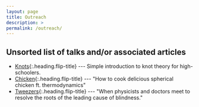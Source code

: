 ```yaml
---
layout: page
title: Outreach
description: >
permalink: /outreach/
---
```


## Unsorted list of talks and/or associated articles
* [Knots]{:.heading.flip-title} --- Simple introduction to knot theory for high-schoolers.
* [Chicken]{:.heading.flip-title} --- "How to cook delicious spherical chicken ft. thermodynamics"
* [Tweezers]{:.heading.flip-title} --- "When physicists and doctors meet to resolve the roots of the leading cause of blindness."

[Knots]: 2023-01-29-knot_theory_intro.md
[Chicken]: 2020-02-11-cooking_chicken.md
[Tweezers]: 2018-11-21-tweezers_and_retinopathy.md